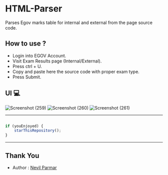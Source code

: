 # HTML-Parser
Parses Egov marks table for internal and external from the page source code.

## How to use ?
- Login into EGOV Account.
- Visit Exam Results page (Internal/External).
- Press ctrl + U. 
- Copy and paste here the source code with proper exam type.
- Press Submit.

## UI 💻
![Screenshot (259)](https://user-images.githubusercontent.com/48133426/103029510-f6e07380-457f-11eb-8bcd-1afa9d8ef0bc.png)
![Screenshot (260)](https://user-images.githubusercontent.com/48133426/103029513-f8aa3700-457f-11eb-8910-e529c175b5d7.png)
![Screenshot (261)](https://user-images.githubusercontent.com/48133426/103029520-fc3dbe00-457f-11eb-9afb-4b1bf1534c17.png)


---------

```javascript

if (youEnjoyed) {
    starThisRepository();
}

```

-----------

## Thank You
- Author : [Nevil Parmar](https://nevilparmar.me)
